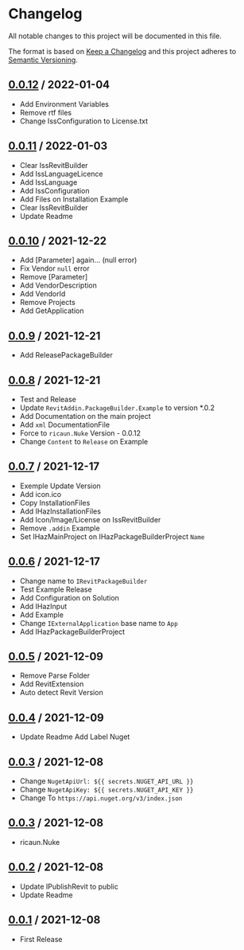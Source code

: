 # Changelog
All notable changes to this project will be documented in this file.

The format is based on [Keep a Changelog](http://keepachangelog.com/en/1.0.0/)
and this project adheres to [Semantic Versioning](http://semver.org/spec/v2.0.0.html).

## [0.0.12] / 2022-01-04
- Add Environment Variables
- Remove rtf files
- Change IssConfiguration to License.txt

## [0.0.11] / 2022-01-03
- Clear IssRevitBuilder
- Add IssLanguageLicence
- Add IssLanguage
- Add IssConfiguration
- Add Files on Installation Example
- Clear IssRevitBuilder
- Update Readme

## [0.0.10] / 2021-12-22
- Add [Parameter] again... (null error)
- Fix Vendor `null` error
- Remove [Parameter]
- Add VendorDescription
- Add VendorId
- Remove Projects
- Add GetApplication

## [0.0.9] / 2021-12-21
- Add ReleasePackageBuilder 

## [0.0.8] / 2021-12-21
- Test and Release
- Update `RevitAddin.PackageBuilder.Example` to version *.0.2 
- Add Documentation on the main project
- Add `xml` DocumentationFile
- Force to `ricaun.Nuke` Version - 0.0.12
- Change `Content` to `Release` on Example

## [0.0.7] / 2021-12-17
- Exemple Update Version
- Add icon.ico
- Copy InstallationFiles
- Add IHazInstallationFiles
- Add Icon/Image/License on IssRevitBuilder
- Remove `.addin` Example
- Set IHazMainProject on IHazPackageBuilderProject `Name`

## [0.0.6] / 2021-12-17
- Change name to `IRevitPackageBuilder`
- Test Example Release
- Add Configuration on Solution
- Add IHazInput
- Add Example
- Change `IExternalApplication` base name to `App`
- Add IHazPackageBuilderProject

## [0.0.5] / 2021-12-09
- Remove Parse Folder
- Add RevitExtension
- Auto detect Revit Version

## [0.0.4] / 2021-12-09
- Update Readme Add Label Nuget

## [0.0.3] / 2021-12-08
- Change `NugetApiUrl: ${{ secrets.NUGET_API_URL }}`
- Change `NugetApiKey: ${{ secrets.NUGET_API_KEY }}`
- Change To `https://api.nuget.org/v3/index.json`

## [0.0.3] / 2021-12-08
- ricaun.Nuke

## [0.0.2] / 2021-12-08
- Update IPublishRevit to public
- Update Readme

## [0.0.1] / 2021-12-08
- First Release

[vNext]: https://github.com/ricaun-io/ricaun.Nuke.PackageBuilder/compare/1.0.0...HEAD
[0.0.12]: https://github.com/ricaun-io/ricaun.Nuke.PackageBuilder/compare/0.0.11...0.0.12
[0.0.11]: https://github.com/ricaun-io/ricaun.Nuke.PackageBuilder/compare/0.0.10...0.0.11
[0.0.10]: https://github.com/ricaun-io/ricaun.Nuke.PackageBuilder/compare/0.0.9...0.0.10
[0.0.9]: https://github.com/ricaun-io/ricaun.Nuke.PackageBuilder/compare/0.0.8...0.0.9
[0.0.8]: https://github.com/ricaun-io/ricaun.Nuke.PackageBuilder/compare/0.0.7...0.0.8
[0.0.7]: https://github.com/ricaun-io/ricaun.Nuke.PackageBuilder/compare/0.0.6...0.0.7
[0.0.6]: https://github.com/ricaun-io/ricaun.Nuke.PackageBuilder/compare/0.0.5...0.0.6
[0.0.5]: https://github.com/ricaun-io/ricaun.Nuke.PackageBuilder/compare/0.0.4...0.0.5
[0.0.4]: https://github.com/ricaun-io/ricaun.Nuke.PackageBuilder/compare/0.0.3...0.0.4
[0.0.3]: https://github.com/ricaun-io/ricaun.Nuke.PackageBuilder/compare/0.0.2...0.0.3
[0.0.2]: https://github.com/ricaun-io/ricaun.Nuke.PackageBuilder/compare/0.0.1...0.0.2
[0.0.1]: https://github.com/ricaun-io/ricaun.Nuke.PackageBuilder/compare/0.0.1